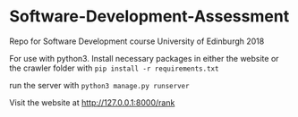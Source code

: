# Software-Development-Assessment
Repo for Software Development course University of Edinburgh 2018

For use with python3. Install necessary packages in either the website or the crawler folder with `pip install -r requirements.txt`

run the server with `python3 manage.py runserver`

Visit the website at http://127.0.0.1:8000/rank

